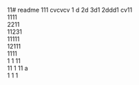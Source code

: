 11# readme 111
cvcvcv
1 d
2d
3d1 
2ddd1 
cv11  
1111  
2211  
11231     
11111        
12111           
1111  
1  1
11    
11
1 
11   a  
1 
1
1
 
